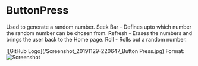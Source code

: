 # ButtonPress
Used to generate a random number.
Seek Bar - Defines upto which number the random number can be chosen from.
Refresh - Erases the numbers and brings the user back to the Home page.
Roll - Rolls out a random number.


![GitHub Logo](/Screenshot_20191129-220647_Button Press.jpg)
Format: ![Screenshot](url)
